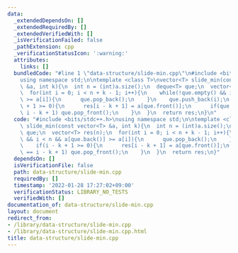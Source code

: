 ```yaml
---
data:
  _extendedDependsOn: []
  _extendedRequiredBy: []
  _extendedVerifiedWith: []
  _isVerificationFailed: false
  _pathExtension: cpp
  _verificationStatusIcon: ':warning:'
  attributes:
    links: []
  bundledCode: "#line 1 \"data-structure/slide-min.cpp\"\n#include <bits/stdc++.h>\n\
    using namespace std;\n\ntemplate <class T>\nvector<T> slide_min(const vector<T>\
    \ &a, int k){\n  int n = (int)a.size();\n  deque<T> que;\n  vector<T> res(n);\n\
    \  for(int i = 0; i < n + k - 1; i++){\n    while(!que.empty() && i < n && a[que.back()]\
    \ >= a[i]){\n      que.pop_back();\n    }\n    que.push_back(i);\n    if(i - k\
    \ + 1 >= 0){\n      res[i - k + 1] = a[que.front()];\n      if(que.front() ==\
    \ i - k + 1) que.pop_front();\n    }\n  }\n  return res;\n}\n"
  code: "#include <bits/stdc++.h>\nusing namespace std;\n\ntemplate <class T>\nvector<T>\
    \ slide_min(const vector<T> &a, int k){\n  int n = (int)a.size();\n  deque<T>\
    \ que;\n  vector<T> res(n);\n  for(int i = 0; i < n + k - 1; i++){\n    while(!que.empty()\
    \ && i < n && a[que.back()] >= a[i]){\n      que.pop_back();\n    }\n    que.push_back(i);\n\
    \    if(i - k + 1 >= 0){\n      res[i - k + 1] = a[que.front()];\n      if(que.front()\
    \ == i - k + 1) que.pop_front();\n    }\n  }\n  return res;\n}"
  dependsOn: []
  isVerificationFile: false
  path: data-structure/slide-min.cpp
  requiredBy: []
  timestamp: '2022-01-28 17:27:02+09:00'
  verificationStatus: LIBRARY_NO_TESTS
  verifiedWith: []
documentation_of: data-structure/slide-min.cpp
layout: document
redirect_from:
- /library/data-structure/slide-min.cpp
- /library/data-structure/slide-min.cpp.html
title: data-structure/slide-min.cpp
---
```

